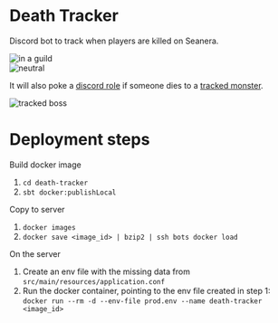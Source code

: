 # Death Tracker

Discord bot to track when players are killed on Seanera.    

![in a guild](https://i.imgur.com/6KAvSjh.png)   
![neutral](https://i.imgur.com/FEymk3w.png)

It will also poke a [discord role](https://github.com/Leo32onGIT/death-tracker/blob/seanera/death-tracker/src/main/resources/application.conf#L5) if someone dies to a [tracked monster](https://github.com/Leo32onGIT/death-tracker/blob/seanera/death-tracker/src/main/resources/application.conf#L19-L87).

![tracked boss](https://i.imgur.com/cXF8r8j.png)

# Deployment steps

Build docker image  
1. `cd death-tracker`
1. `sbt docker:publishLocal`

Copy to server  
1. `docker images`
1. `docker save <image_id> | bzip2 | ssh bots docker load`

On the server
1. Create an env file with the missing data from `src/main/resources/application.conf`
1. Run the docker container, pointing to the env file created in step 1: `docker run --rm -d --env-file prod.env --name death-tracker <image_id>`
